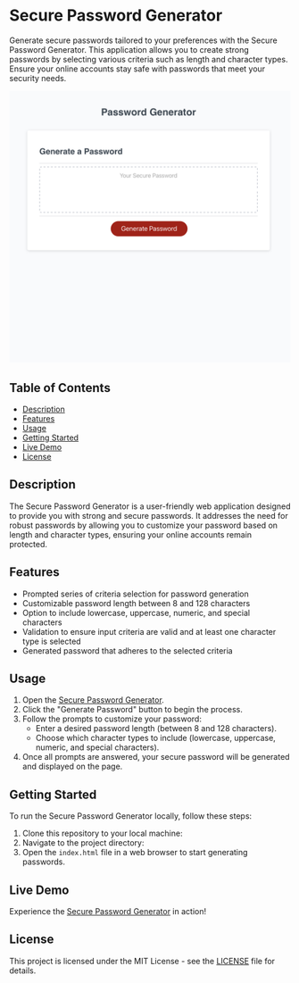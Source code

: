 # Secure Password Generator

Generate secure passwords tailored to your preferences with the Secure Password Generator. This application allows you to create strong passwords by selecting various criteria such as length and character types. Ensure your online accounts stay safe with passwords that meet your security needs.

![Screenshot](IMG_7212.jpeg)

## Table of Contents

- [Description](#description)
- [Features](#features)
- [Usage](#usage)
- [Getting Started](#getting-started)
- [Live Demo](#live-demo)
- [License](#license)

## Description

The Secure Password Generator is a user-friendly web application designed to provide you with strong and secure passwords. It addresses the need for robust passwords by allowing you to customize your password based on length and character types, ensuring your online accounts remain protected.

## Features

- Prompted series of criteria selection for password generation
- Customizable password length between 8 and 128 characters
- Option to include lowercase, uppercase, numeric, and special characters
- Validation to ensure input criteria are valid and at least one character type is selected
- Generated password that adheres to the selected criteria

## Usage

1. Open the [Secure Password Generator](https://nfjsg.github.io/Secure-Password-Generator/).
2. Click the "Generate Password" button to begin the process.
3. Follow the prompts to customize your password:
   - Enter a desired password length (between 8 and 128 characters).
   - Choose which character types to include (lowercase, uppercase, numeric, and special characters).
4. Once all prompts are answered, your secure password will be generated and displayed on the page.

## Getting Started

To run the Secure Password Generator locally, follow these steps:

1. Clone this repository to your local machine:
2. Navigate to the project directory:
3. Open the `index.html` file in a web browser to start generating passwords.

## Live Demo

Experience the [Secure Password Generator](https://nfjsg.github.io/Secure-Password-Generator/) in action!

## License

This project is licensed under the MIT License - see the [LICENSE](LICENSE) file for details.

